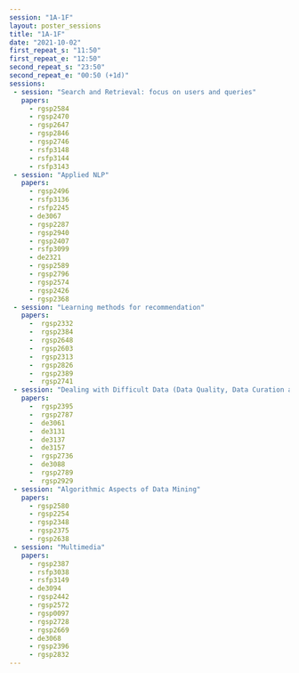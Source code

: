 ```yaml
---
session: "1A-1F"
layout: poster_sessions
title: "1A-1F"
date: "2021-10-02" 
first_repeat_s: "11:50" 
first_repeat_e: "12:50" 
second_repeat_s: "23:50" 
second_repeat_e: "00:50 (+1d)"
sessions:
 - session: "Search and Retrieval: focus on users and queries"
   papers:
     - rgsp2584
     - rgsp2470
     - rgsp2647
     - rgsp2846
     - rgsp2746
     - rsfp3148
     - rsfp3144
     - rsfp3143
 - session: "Applied NLP"
   papers: 
     - rgsp2496
     - rsfp3136
     - rsfp2245
     - de3067
     - rgsp2287
     - rgsp2940
     - rgsp2407
     - rsfp3099
     - de2321
     - rgsp2589
     - rgsp2796
     - rgsp2574
     - rgsp2426
     - rgsp2368
 - session: "Learning methods for recommendation"
   papers: 
     -  rgsp2332
     -  rgsp2384
     -  rgsp2648
     -  rgsp2603
     -  rgsp2313
     -  rgsp2826
     -  rgsp2389
     -  rgsp2741
 - session: "Dealing with Difficult Data (Data Quality, Data Curation and De-noising)"
   papers: 
     -  rgsp2395
     -  rgsp2787
     -  de3061
     -  de3131
     -  de3137
     -  de3157
     -  rgsp2736
     -  de3088
     -  rgsp2789
     -  rgsp2929
 - session: "Algorithmic Aspects of Data Mining"
   papers: 
     - rgsp2580
     - rgsp2254
     - rgsp2348
     - rgsp2375
     - rgsp2638
 - session: "Multimedia"
   papers: 
     - rgsp2387
     - rsfp3038
     - rsfp3149
     - de3094
     - rgsp2442
     - rgsp2572
     - rgsp0097
     - rgsp2728
     - rgsp2669
     - de3068
     - rgsp2396
     - rgsp2832
---
```

